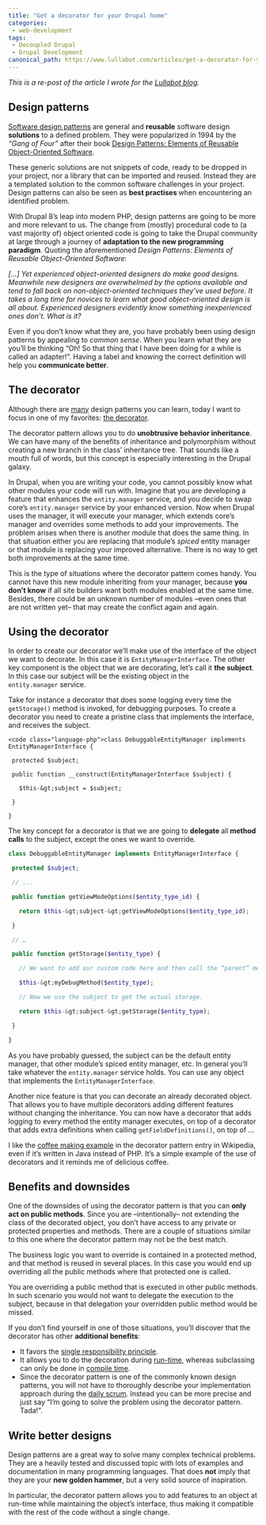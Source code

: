```yaml
---
title: "Get a decorator for your Drupal home"
categories:
 - web-development
tags:
 - Decoupled Drupal
 - Drupal Development
canonical_path: https://www.lullabot.com/articles/get-a-decorator-for-your-drupal-home
---
```

_This is a re-post of the article I wrote for the [Lullabot blog](https://www.lullabot.com/articles/get-a-decorator-for-your-drupal-home)._

<h2>Design patterns</h2>

<a href="https://en.wikipedia.org/wiki/Software_design_pattern">Software design patterns</a>&nbsp;are general and <strong>reusable</strong>&nbsp;software design <strong>solutions</strong>&nbsp;to a defined problem. They were popularized in 1994 by the <em>“Gang of Four”</em>&nbsp;after their book <a href="http://www.amazon.com/Design-Patterns-Elements-Reusable-Object-Oriented/dp/0201633612">Design Patterns: Elements of Reusable Object-Oriented Software</a>.

These generic solutions are not snippets of code, ready to be dropped in your project, nor a library that can be imported and reused. Instead they are a templated solution to the common software challenges in your project. Design patterns can also be seen as <strong>best practises&nbsp;</strong>when encountering an identified problem.

With Drupal 8’s leap into modern PHP, design patterns are going to be more and more relevant to us. The change from (mostly) procedural code to (a vast majority of) object oriented code is going to take the Drupal community at large through a journey of <strong>adaptation to the new programming paradigm</strong>. Quoting the aforementioned <em>Design Patterns: Elements of Reusable Object-Oriented Software</em>:

<cite>[…] Yet experienced object-oriented designers do make good designs. Meanwhile new designers are overwhelmed by the options available and tend to fall back on non-object-oriented techniques they've used before. It takes a long time for novices to learn what good object-oriented design is all about. Experienced designers evidently know something inexperienced ones don't. What is it?</cite>

Even if you don’t know what they are, you have probably been using design patterns by appealing to <em>common sense</em>. When you learn what they are you’ll be thinking “Oh! So that thing that I have been doing for a while is called an adapter!”. Having a label and knowing the correct definition will help you <strong>communicate better</strong>.

<h2>The decorator</h2>

Although there are <a href="https://en.wikipedia.org/wiki/Software_design_pattern#Classification_and_list">many</a> design patterns&nbsp;you can learn, today I want to focus in one of my favorites: <a href="https://en.wikipedia.org/wiki/Decorator_pattern">the decorator</a>.

The decorator pattern allows you to do <strong>unobtrusive behavior inheritance</strong>. We can have many of the benefits of inheritance and polymorphism without creating a new branch in the class’ inheritance tree. That sounds like a mouth full of words, but this concept is especially interesting in the Drupal galaxy.

In Drupal, when you are writing your code, you cannot possibly know what other modules your code will run with. Imagine that you are developing a feature that enhances the <code>entity.manager</code>&nbsp;service, and you decide to swap core’s <code>entity.manager</code>&nbsp;service by your enhanced version. Now when Drupal uses the manager, it will execute your manager, which extends core’s manager and overrides some methods to add your improvements. The problem arises when there is another module that does the same thing. In that situation either you are replacing that module’s <em>spiced</em>&nbsp;entity manager or that module is replacing your improved alternative. There is no way to get both improvements at the same time.

This is the type of situations where the decorator pattern comes handy. You cannot have this new module inheriting from your manager, because <strong>you don’t know</strong> if all site builders want both modules enabled at the same time. Besides, there could be an unknown number of modules –even ones that are not written yet–&nbsp;that may create the conflict again and again.

<h2>Using the decorator</h2>

In order to create our decorator we’ll make use of the interface of the object we want to decorate. In this case it is <code>EntityManagerInterface</code>. The other key component is the object that we are decorating, let’s call it <strong>the subject</strong>. In this case our subject will be the existing object in the <code>entity.manager</code>&nbsp;service.

Take for instance a decorator that does some logging every time the <code>getStorage()</code>&nbsp;method is invoked, for debugging purposes. To create a decorator you need to create a pristine class that implements the interface, and receives the subject.

```
<code class="language-php">class DebuggableEntityManager implements EntityManagerInterface {

 protected $subject;

 public function __construct(EntityManagerInterface $subject) {

   $this-&gt;subject = $subject;

 }

}
```

The key concept for a decorator is that we are going to <strong>delegate </strong>all<strong> method calls</strong> to the subject, except the ones we want to override.

```php
class DebuggableEntityManager implements EntityManagerInterface {

 protected $subject;

 // ...

 public function getViewModeOptions($entity_type_id) {

   return $this-&gt;subject-&gt;getViewModeOptions($entity_type_id);

 }

 // …

 public function getStorage($entity_type) {

   // We want to add our custom code here and then call the “parent” method.

   $this-&gt;myDebugMethod($entity_type);

   // Now we use the subject to get the actual storage.

   return $this-&gt;subject-&gt;getStorage($entity_type);

 }

}
```

As you have probably guessed, the subject can be the default entity manager, that other module’s spiced entity manager, etc. In general you’ll take whatever the <code>entity.manager</code>&nbsp;service holds. You can use any object that implements the <code>EntityManagerInterface</code>.

Another nice feature is that you can decorate an already decorated object. That allows you to have multiple decorators adding different features without changing the inheritance. You can now have a decorator that adds logging to every method the entity manager executes, on top of a decorator that adds extra definitions when calling <code>getFieldDefinitions()</code>, on top of …

I like the <a href="https://en.wikipedia.org/wiki/Decorator_pattern#Second_example_.28coffee_making_scenario.29">coffee making example</a>&nbsp;in the decorator pattern entry in Wikipedia, even if it’s written in Java instead of PHP. It’s a simple example of the use of decorators and it reminds me of delicious coffee.

<h2>Benefits and downsides</h2>

One of the downsides of using the decorator pattern is that you can <strong>only act on public methods</strong>. Since you are –intentionally– not extending the class of the decorated object, you don’t have access to any private or protected properties and methods. There are a couple of situations similar to this one where the decorator pattern may not be the best match.

The business logic you want to override is contained in a protected method, and that method is reused in several places. In this case you would end up overriding all the public methods where that protected one is called.

You are overriding a public method that is executed in other public methods. In such scenario you would not want to delegate the execution to the subject, because in that delegation your overridden public method would be missed.

If you don’t find yourself in one of those situations, you’ll discover that the decorator has other <strong>additional benefits</strong>:

<ul>
	<li>It favors the <a href="https://en.wikipedia.org/wiki/Single_responsibility_principle">single responsibility principle</a>.</li>
	<li>It allows you to do the decoration during <a href="https://en.wikipedia.org/wiki/Run_time_(program_lifecycle_phase)">run-time</a>, whereas subclassing can only be done in <a href="https://en.wikipedia.org/wiki/Compile_time">compile time</a>.</li>
	<li>Since the decorator pattern is one of the commonly known design patterns, you will not have to thoroughly describe your implementation approach during the <a href="http://www.mountaingoatsoftware.com/agile/scrum/daily-scrum">daily scrum</a>. Instead you can be more precise and just say “I’m going to solve the problem using the decorator pattern. Tada!”.</li>
</ul>

<h2>Write better designs</h2>

Design patterns are a great way to solve many complex technical problems. They are a heavily tested and discussed topic with lots of examples and documentation in many programming languages. That does <strong>not</strong> imply that they are your <strong>new golden hammer</strong>, but a very solid source of inspiration.

In particular, the decorator pattern allows you to add features to an object at run-time while maintaining the object’s interface, thus making it compatible with the rest of the code without a single change.
